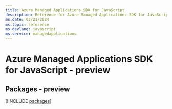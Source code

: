 ```yaml
---
title: Azure Managed Applications SDK for JavaScript
description: Reference for Azure Managed Applications SDK for JavaScript
ms.date: 03/21/2024
ms.topic: reference
ms.devlang: javascript
ms.service: managedapplications
---
```

# Azure Managed Applications SDK for JavaScript - preview
## Packages - preview
[!INCLUDE [packages](managed-applications-index.md)]